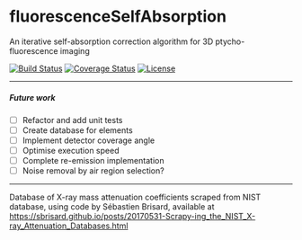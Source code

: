 # fluorescenceSelfAbsorption
An iterative self-absorption correction algorithm for 3D ptycho-fluorescence imaging

[![Build Status](https://travis-ci.org/clarkthomas4/fluorescenceSelfAbsorption.svg?master)](https://travis-ci.org/clarkthomas4/fluorescenceSelfAbsorption)
[![Coverage Status](https://coveralls.io/repos/github/clarkthomas4/fluorescenceSelfAbsorption/badge.svg?branch=master)](https://coveralls.io/github/clarkthomas4/fluorescenceSelfAbsorption)
[![License](https://img.shields.io/badge/License-Apache%202.0-blue.svg)](https://opensource.org/licenses/Apache-2.0)
___

##### Future work
- [ ] Refactor and add unit tests
- [ ] Create database for elements
- [ ] Implement detector coverage angle
- [ ] Optimise execution speed
- [ ] Complete re-emission implementation
- [ ] Noise removal by air region selection?

___

Database of X-ray mass attenuation coefficients scraped from NIST database, using code by Sébastien Brisard,
available at https://sbrisard.github.io/posts/20170531-Scrapy-ing_the_NIST_X-ray_Attenuation_Databases.html

